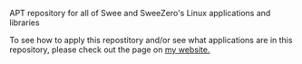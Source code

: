 APT repository for all of Swee and SweeZero's Linux applications and libraries

To see how to apply this repostitory and/or see what applications are in this repository, please check out the page on [my website.](https://swee.codes/linuxrepos)
